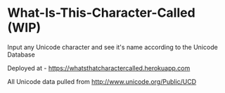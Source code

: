 # What-Is-This-Character-Called (WIP)

Input any Unicode character and see it's name according to the Unicode Database

Deployed at - https://whatsthatcharactercalled.herokuapp.com

All Unicode data pulled from http://www.unicode.org/Public/UCD
